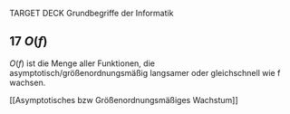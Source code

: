 TARGET DECK
Grundbegriffe der Informatik

17 $O(f)$
---
$O(f)$ ist die Menge aller Funktionen, die asymptotisch/größenordnungsmäßig langsamer oder gleichschnell wie f wachsen.
<!--ID: 1707318107784-->

[[Asymptotisches bzw Größenordnungsmäßiges Wachstum]]